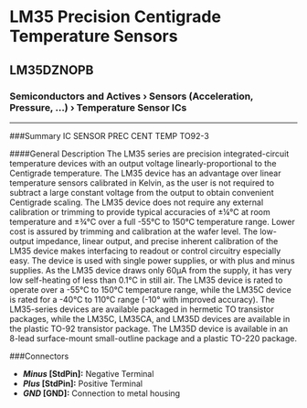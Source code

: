 # LM35 Precision Centigrade Temperature Sensors
## LM35DZNOPB
### Semiconductors and Actives › Sensors (Acceleration, Pressure, ...) › Temperature Sensor ICs 
***

###Summary
IC SENSOR PREC CENT TEMP TO92-3

####General Description
The LM35 series are precision integrated-circuit temperature devices with an output voltage linearly-proportional to the Centigrade temperature. The LM35 device has an advantage over linear temperature sensors calibrated in Kelvin, as the user is not required to subtract a large constant voltage from the output to obtain convenient Centigrade scaling. The LM35 device does not require any external calibration or trimming to provide typical accuracies of ±¼°C at room temperature and ±¾°C over a full -55°C to 150°C temperature range. Lower cost is assured by trimming and calibration at the wafer level. The low-output impedance, linear output, and precise inherent calibration of the LM35 device makes interfacing to readout or control circuitry especially easy. The device is used with single power supplies, or with plus and minus supplies. As the LM35 device draws only 60µA from the supply, it has very low self-heating of less than 0.1°C in still air. The LM35 device is rated to operate over a -55°C to 150°C temperature range, while the LM35C device is rated for a -40°C to 110°C range (-10° with improved accuracy). The LM35-series devices are available packaged in hermetic TO transistor packages, while the LM35C, LM35CA, and LM35D devices are available in the plastic TO-92 transistor package. The LM35D device is available in an 8-lead surface-mount small-outline package and a plastic TO-220 package.

###Connectors 
- ***Minus* [StdPin]:** Negative Terminal
- ***Plus* [StdPin]:** Positive Terminal
- ***GND* [GND]:** Connection to metal housing


